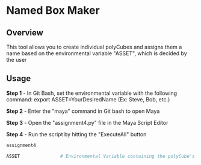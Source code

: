  # Named Box Maker

 ## Overview

This tool allows you to create individual polyCubes and assigns them a name based on the environmental variable "ASSET", which is decided by the user
 ## Usage

**Step 1** - In Git Bash, set the environmental variable with the following command: export ASSET=YourDesiredName (Ex: Steve, Bob, etc.)

**Step 2** - Enter the "maya" command in Git bash to open Maya

**Step 3** - Open the "assignment4.py" file in the Maya Script Editor

**Step 4** - Run the script by hitting the "ExecuteAll" button

 ```python
assignment4

ASSET               # Environmental Variable containing the polyCube's chosen name
 ```
